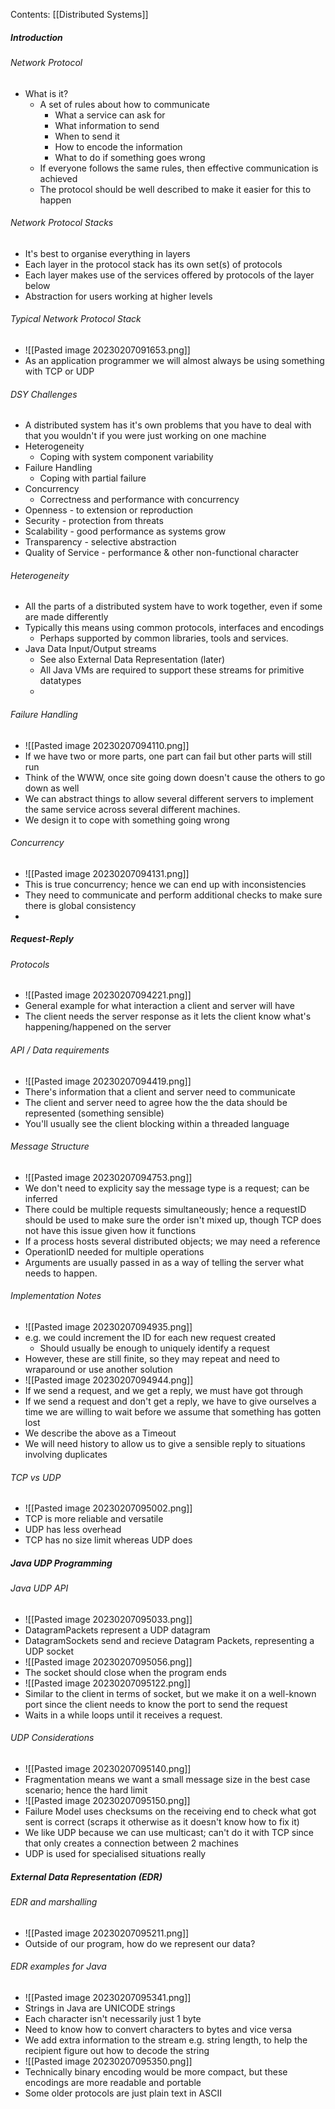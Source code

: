 Contents:
[[Distributed Systems]]

##### Introduction
###### Network Protocol
- What is it?
	- A set of rules about how to communicate
		- What a service can ask for
		- What information to send
		- When to send it
		- How to encode the information
		- What to do if something goes wrong
	- If everyone follows the same rules, then effective communication is achieved
	- The protocol should be well described to make it easier for this to happen
###### Network Protocol Stacks
- It's best to organise everything in layers
- Each layer in the protocol stack has its own set(s) of protocols
- Each layer makes use of the services offered by protocols of the layer below
- Abstraction for users working at higher levels
###### Typical Network Protocol Stack
- ![[Pasted image 20230207091653.png]]
- As an application programmer we will almost always be using something with TCP or UDP
###### DSY Challenges
- A distributed system has it's own problems that you have to deal with that you wouldn't if you were just working on one machine
- Heterogeneity
	- Coping with system component variability
- Failure Handling
	- Coping with partial failure
- Concurrency
	- Correctness and performance with concurrency
- Openness - to extension or reproduction 
- Security - protection from threats
- Scalability - good performance as systems grow
- Transparency - selective abstraction
- Quality of Service - performance & other non-functional character
###### Heterogeneity
- All the parts of a distributed system have to work together, even if some are made differently
- Typically this means using common protocols, interfaces and encodings
	- Perhaps supported by common libraries, tools and services.
- Java Data Input/Output streams 
	- See also External Data Representation (later)
	- All Java VMs are required to support these streams for primitive datatypes
	- 
###### Failure Handling
- ![[Pasted image 20230207094110.png]]
- If we have two or more parts, one part can fail but other parts will still run
- Think of the WWW, once site going down doesn't cause the others to go down as well
- We can abstract things to allow several different servers to implement the same service across several different machines.
- We design it to cope with something going wrong
###### Concurrency
- ![[Pasted image 20230207094131.png]]
- This is true concurrency; hence we can end up with inconsistencies
- They need to communicate and perform additional checks to make sure there is global consistency
- 
##### Request-Reply
###### Protocols
- ![[Pasted image 20230207094221.png]]
- General example for what interaction a client and server will have
- The client needs the server response as it lets the client know what's happening/happened on the server
###### API / Data requirements
- ![[Pasted image 20230207094419.png]]
- There's information that a client and server need to communicate
- The client and server need to agree how the the data should be represented (something sensible)
- You'll usually see the client blocking within a threaded language
###### Message Structure
- ![[Pasted image 20230207094753.png]]
- We don't need to explicity say the message type is a request; can be inferred
- There could be multiple requests simultaneously; hence a requestID should be used to make sure the order isn't mixed up, though TCP does not have this issue given how it functions
- If a process hosts several distributed objects; we may need a reference
- OperationID needed for multiple operations
- Arguments are usually passed in as a way of telling the server what needs to happen.
###### Implementation Notes
- ![[Pasted image 20230207094935.png]]
- e.g. we could increment the ID for each new request created
	- Should usually be enough to uniquely identify a request
- However, these are still finite, so they may repeat and need to wraparound or use another solution
- ![[Pasted image 20230207094944.png]]
- If we send a request, and we get a reply, we must have got through
- If we send a request and don't get a reply, we have to give ourselves a time we are willing to wait before we assume that something has gotten lost
- We describe the above as a Timeout
- We will need history to allow us to give a sensible reply to situations involving duplicates
###### TCP vs UDP
- ![[Pasted image 20230207095002.png]]
- TCP is more reliable and versatile
- UDP has less overhead
- TCP has no size limit whereas UDP does
##### Java UDP Programming
###### Java UDP API
- ![[Pasted image 20230207095033.png]]
- DatagramPackets represent a UDP datagram
- DatagramSockets send and recieve Datagram Packets, representing a UDP socket
- ![[Pasted image 20230207095056.png]]
- The socket should close when the program ends
- ![[Pasted image 20230207095122.png]]
- Similar to the client in terms of socket, but we make it on a well-known port since the client needs to know the port to send the request
- Waits in a while loops until it receives a request.
###### UDP Considerations
- ![[Pasted image 20230207095140.png]]
- Fragmentation means we want a small message size in the best case scenario; hence the hard limit
- ![[Pasted image 20230207095150.png]]
- Failure Model uses checksums on the receiving end to check what got sent is correct (scraps it otherwise as it doesn't know how to fix it)
- We like UDP because we can use multicast; can't do it with TCP since that only creates a connection between 2 machines
- UDP is used for specialised situations really
##### External Data Representation (EDR) 
###### EDR and marshalling
- ![[Pasted image 20230207095211.png]]
- Outside of our program, how do we represent our data?
###### EDR examples for Java
- ![[Pasted image 20230207095341.png]]
- Strings in Java are UNICODE strings
- Each character isn't necessarily just 1 byte
- Need to know how to convert characters to bytes and vice versa
- We add extra information to the stream e.g. string length, to help the recipient figure out how to decode the string
- ![[Pasted image 20230207095350.png]]
-  Technically binary encoding would be more compact, but these encodings are more readable and portable
- Some older protocols are just plain text in ASCII